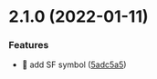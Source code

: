 # 2.1.0 (2022-01-11)


### Features

* :lipstick: add SF symbol ([5adc5a5](https://github.com/ksalzke/reorder-tags-omnifocus-plugin/commit/5adc5a5b859f5270089a7459b852566bd7f7c3ab))



